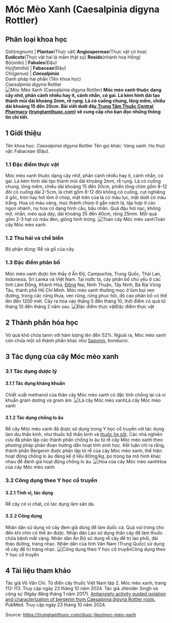 # Móc Mèo Xanh (Caesalpinia digyna Rottler)

Phân loại khoa học  
---  
Giới(_regnum_) |  **Plantae**(Thực vật) **Angiospermae**(Thực vật có hoa) **Eudicots**(Thực vật hai lá mầm thật sự) **Rosids**(nhánh hoa Hồng)  
Bộ(_ordo_) | **Fabales**(Đậu)  
Họ(_familia_) | **Fabaceae**(Đậu)  
Chi(_genus_) | **_Caesalpinia_**  
Danh pháp hai phần (Tên khoa học)  
_Caesalpinia digyna_ Rottler  
![Móc Mèo Xanh \(Caesalpinia digyna Rottler\)](https://trungtamthuoc.com/images/others/moc-meo-xanh-2848.jpg)
**Móc mèo xanh thuộc dạng cây nhỡ, phân cành nhiều hay ít, cành nhẵn, có gai. Lá kèm hình dài tạo thành mũi dài khoảng 2mm, rễ rụng. Lá có cuống chung, lông mềm, chiều dài khoảng 15 đến 20cm. Bài viết dưới đây,[Trung Tâm Thuốc Central Pharmacy](https://trungtamthuoc.com/ "Trung Tâm Thuốc Central Pharmacy") ([trungtamthuoc.com](https://trungtamthuoc.com/ "trungtamthuoc.com")) sẽ cung cấp cho bạn đọc những thông tin chi tiết.**
##  1 Giới thiệu
Tên khoa học: _Caesalpinia digyna_ Rottler
Tên gọi khác: Vang xanh.
Họ thực vật: Fabaceae (Đậu).
### 1.1 Đặc điểm thực vật
Móc mèo xanh thuộc dạng cây nhỡ, phân cành nhiều hay ít, cành nhẵn, có gai.
Lá kèm hình dài tạo thành mũi dài khoảng 2mm, rễ rụng. Lá có cuống chung, lông mềm, chiều dài khoảng 15 đến 20cm, phiến lông chim gồm 8-12 đôi có cuống dài 2-5cm, lá chét gồm 8-12 đôi không có cuống, cụt nghiêng ở gốc, tròn hay hơi lõm ở chóp, mặt trên của lá có màu lục, mặt dưới có màu trắng.
Hoa có màu vàng, mọc thành chùm ở gần nách lá, tập hợp ở các ngọn nhánh, nụ hoa có dạng hình cầu, bầu nhẵn.
Quả đậu hơi nạc, không mở, nhẵn, méo quả dày, dài khoảng 35 đến 40cm, rộng 25mm. Mỗi quả gồm 2-3 hạt có màu đen, giống hình trứng.
![Toàn cây Móc mèo xanh](https://trungtamthuoc.com/images/item/moc-meo-xanh-0.jpg)Toàn cây Móc mèo xanh
### 1.2 Thu hái và chế biến
Bộ phận dùng: Rễ và gỗ của cây.
### 1.3 Đặc điểm phân bố
Móc mèo xanh được tìm thấy ở Ấn Độ, Campuchia, Trung Quốc, Thái Lan, Indonesia, Sri Lanka và Việt Nam. Tại nước ta, cây phân bố chủ yếu ở các tỉnh Lâm Đồng, Khánh Hòa, [Đồng](https://trungtamthuoc.com/hoat-chat/dong "Đồng") Nai, Ninh Thuận, Tây Ninh, Bà Rịa Vũng Tàu, thành phố Hồ Chí Minh.
Móc mèo xanh thường mọc ở lùm bụi ven đường, trong các rừng thưa, ven rừng, rừng phục hồi, độ cao phân bố có thể lên đến 1200 mét.
Cây ra hoa vào tháng 5 đến tháng 10, thời điểm có quả từ tháng 10 đến tháng 2 năm sau.
![Đặc điểm thực vật](https://trungtamthuoc.com/images/item/moc-meo-xanh-1.jpg)Đặc điểm thực vật
##  2 Thành phần hóa học
Vỏ quả khô chứa tanin với hàm lượng lên đến 52%. Ngoài ra, Móc mèo xanh còn chứa một số thành phần khác như [Saponin](https://trungtamthuoc.com/hoat-chat/saponin "Saponin"), bonducin.
##  3 Tác dụng của cây Móc mèo xanh
### 3.1 Tác dụng dược lý
#### 3.1.1 Tác dụng kháng khuẩn
Chiết xuất methanol của thân cây Móc mèo xanh có đặc tính chống lại cả vi khuẩn gram dương và gram âm.
![Lá cây Móc mèo xanh](https://trungtamthuoc.com/images/item/moc-meo-xanh-2.jpg)Lá cây Móc mèo xanh
#### 3.1.2 Tác dụng chống lo âu
Rễ cây Móc mèo xanh đã được sử dụng trong Y học cổ truyền với tác dụng làm dịu thần kinh, như thuốc bổ thần kinh và [thuốc hạ sốt](https://trungtamthuoc.com/bai-viet/top-15-thuoc-ha-sot-thong-dung-duoc-bac-si-khuyen-dung "thuốc hạ sốt"). Các nhà nghiên cứu đã phân lập các thành phần chống lo âu từ rễ cây Móc mèo xanh theo phương pháp phân đoạn hướng dẫn hoạt tính sinh học. Kết luận chỉ ra rằng, thành phần Bergenin được phân lập từ rễ của cây Móc mèo xanh, thể hiện hoạt động chống lo âu đáng kể ở liều 80mg/kg, po trong ba mô hình khác nhau để đánh giá hoạt động chống lo âu.
![Hoa của cây Móc mèo xanh](https://trungtamthuoc.com/images/item/moc-meo-xanh-3.jpg)Hoa của cây Móc mèo xanh
### 3.2 Công dụng theo Y học cổ truyền
#### 3.2.1 Tính vị, tác dụng
Rễ cây có vị chát, có tác dụng làm săn da.
#### 3.2.2 Công dụng
Nhân dân sử dụng vỏ cây đem giã dùng để làm duốc cá. Quả vùi trong cho đến khi chín có thể ăn được.
Nhân dân Lào sử dụng thân cây để làm thuốc chữa bệnh mắt vàng.
Nhân dân Ấn Độ sử dụng rễ cây để trị lao phổi, đái tháo đường, tràng nhạc. Nhân dân của tỉnh Vân Nam (Trung Quốc) sử dụng rễ cây để trị tràng nhạc.
![Công dụng theo Y học cổ truyền](https://trungtamthuoc.com/images/item/moc-meo-xanh-4.jpg)Công dụng theo Y học cổ truyền
##  4 Tài liệu tham khảo
Tác giả Võ Văn Chi. Từ điển cây thuốc Việt Nam tập 2. Móc mèo xanh, trang 112-113. Truy cập ngày 23 tháng 10 năm 2024.
Tác giả Jitender Singh và cộng sự (Ngày đăng tháng 1 năm 2017). [Antianxiety activity guided isolation and characterization of bergenin from Caesalpinia digyna Rottler roots,](https://pubmed.ncbi.nlm.nih.gov/27845264/) PubMed. Truy cập ngày 23 tháng 10 năm 2024.


Source: https://trungtamthuoc.com/duoc-lieu/moc-meo-xanh